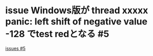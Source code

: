 # issue Windows版が thread xxxxx panic: left shift of negative value -128 でtest redとなる #5
[issues #5](https://github.com/cat2151/ym2151-zig-cc/issues/5)


